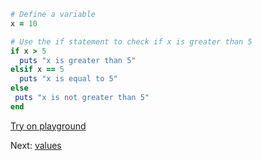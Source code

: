```rb
# Define a variable
x = 10

# Use the if statement to check if x is greater than 5
if x > 5
  puts "x is greater than 5"
elsif x == 5
  puts "x is equal to 5"
else
 puts "x is not greater than 5"
end
```
[Try on playground](https://onecompiler.com/ruby/3yh7dhbz9)

Next: [values](/2022/11/09/switch.html)
